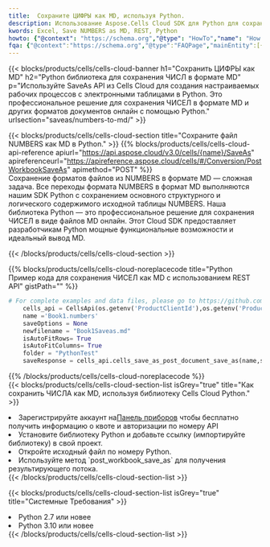 ```yaml
---
title:  Сохраните ЦИФРЫ как MD, используя Python.
description: Использование Aspose.Cells Cloud SDK для Python для сохранения файла формата NUMBERS в формате MD.
kwords: Excel, Save NUMBERS as MD, REST, Python
howto: {"@context": "https://schema.org","@type": "HowTo","name": "How to save NUMBERS as MD using the Cells Cloud Python library.","description": "How to save NUMBERS as MD using the Cells Cloud Python library.","image": {"@type": "ImageObject"},"url": "/python/saveas/numbers-to-md/","step": [{ "@type": "HowToStep","name": "How to save NUMBERS as MD using the Cells Cloud Python library. step 1", "image": {"@type": "ImageObject",},"url": "/python/saveas/numbers-to-md/","text": "Register an account at <a href='https://dashboard.aspose.cloud/'>Dashboard</a> to get free API quota & authorization details",},{ "@type": "HowToStep","name": "How to save NUMBERS as MD using the Cells Cloud Python library. step 1", "image": {"@type": "ImageObject",},"url": "/python/saveas/numbers-to-md/","text": "Install Python library and add the reference (import the library) to your project.",},{ "@type": "HowToStep","name": "How to save NUMBERS as MD using the Cells Cloud Python library. step 1", "image": {"@type": "ImageObject",},"url": "/python/saveas/numbers-to-md/","text": "Open the source file in Python.",},{ "@type": "HowToStep","name": "How to save NUMBERS as MD using the Cells Cloud Python library. step 1", "image": {"@type": "ImageObject",},"url": "/python/saveas/numbers-to-md/","text": "Use the `post_workbook_save_as` method to retrieve the resulting stream.",}, ],"supply": {"@type": "HowToSupply","name": "document"},"tool": [{"@type": "HowToTool","name": "PyCharm, Visual Studio Code, Sublime, Eclipse"},{"@type": "HowToTool","name": "Aspose Cells"}],"totalTime": "PT6M"}
fqa: {"@context":"https://schema.org","@type":"FAQPage","mainEntity":[{"@type":"Question","name":"Why save file as other formats file in C# using REST API?","acceptedAnswer":{"@type":"Answer","text":"Documents are encoded in many ways, and some files may be incompatible with the software you use. To open and read such files, just save them as appropriate file formats.<br/><ol><li>Install .NET SDK and add the reference (import the library) to your project.</li><li>Open the source file in C# using REST API.</li><li>Call the PostWorkbookSaveAsRequest() method, passing an output filename with required extension.</li><li>Get the result of save as a separate file.</li></ol>"}},{"@type":"Question","name":"What file formats can I save as with your C# library?","acceptedAnswer":{"@type":"Answer","text":"We support a variety of file formats for conversion using .NET library, including XLSX, Excel, xls , PDF, CSV, HTML, Markdown, XML, PNG, JPG, TIFF, Json, TXT and many more."}},{"@type":"Question","name":"What is the maximum allowed file size for conversion using this .NET library?","acceptedAnswer":{"@type":"Answer","text":"There are no file size limits for format conversions using .NET library."}}]}
---
```

{{< blocks/products/cells/cells-cloud-banner h1="Сохранить ЦИФРЫ как MD" h2="Python библиотека для сохранения ЧИСЛ в формате MD" p="Используйте SaveAs API из Cells Cloud для создания настраиваемых рабочих процессов с электронными таблицами в Python. Это профессиональное решение для сохранения ЧИСЕЛ в формате MD и других форматов документов онлайн с помощью Python." urlsection="saveas/numbers-to-md/" >}}

{{< blocks/products/cells/cells-cloud-section title="Сохраните файл NUMBERS как MD в Python." >}}
{{% blocks/products/cells/cells-cloud-api-reference apiurl="https://api.aspose.cloud/v3.0/cells/{name}/SaveAs" apireferenceurl="https://apireference.aspose.cloud/cells/#/Conversion/PostWorkbookSaveAs" apimethod="POST" %}}
<br/>
Сохранение форматов файлов из NUMBERS в формате MD — сложная задача. Все переходы формата NUMBERS в формат MD выполняются нашим SDK Python с сохранением основного структурного и логического содержимого исходной таблицы NUMBERS. Наша библиотека Python — это профессиональное решение для сохранения ЧИСЕЛ в виде файлов MD онлайн. Этот Cloud SDK предоставляет разработчикам Python мощные функциональные возможности и идеальный вывод MD.

{{< /blocks/products/cells/cells-cloud-section >}}

{{% blocks/products/cells/cells-cloud-noreplacecode title="Python Пример кода для сохранения ЧИСЕЛ как MD с использованием REST API" gistPath="" %}}
  
```python
# For complete examples and data files, please go to https://github.com/aspose-cells-cloud/aspose-cells-cloud-python/
    cells_api = CellsApi(os.getenv('ProductClientId'),os.getenv('ProductClientSecret'))
    name ='Book1.numbers'    
    saveOptions = None
    newfilename = "Book1Saveas.md"
    isAutoFitRows= True
    isAutoFitColumns= True
    folder = "PythonTest"
    saveResponse = cells_api.cells_save_as_post_document_save_as(name,save_options=saveOptions, newfilename=(folder +'/' + newfilename),folder=folder)
```
  
{{% /blocks/products/cells/cells-cloud-noreplacecode %}}
<br/>
{{< blocks/products/cells/cells-cloud-section-list isGrey="true" title="Как сохранить ЧИСЛА как MD, используя библиотеку Cells Cloud Python." >}}
<li> Зарегистрируйте аккаунт на<a href="https://dashboard.aspose.cloud/">Панель приборов</a> чтобы бесплатно получить информацию о квоте и авторизации по номеру API</li>
<li>Установите библиотеку Python и добавьте ссылку (импортируйте библиотеку) в свой проект.</li>
<li>Откройте исходный файл по номеру Python.</li>
<li>Используйте метод `post_workbook_save_as` для получения результирующего потока.</li>
{{< /blocks/products/cells/cells-cloud-section-list >}}

{{< blocks/products/cells/cells-cloud-section-list isGrey="true" title="Системные Требования" >}}
<li>Python 2.7 или новее</li>
<li>Python 3.10 или новее</li>
{{< /blocks/products/cells/cells-cloud-section-list >}}

